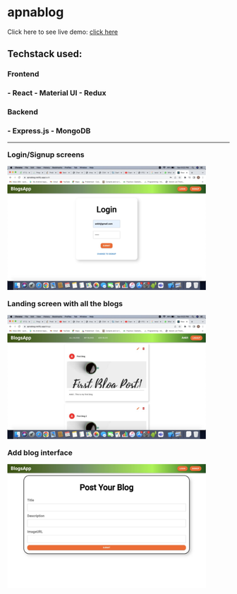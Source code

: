 # apnablog

Click here to see live demo: [click here](https://apnablogs.netlify.app/)

<h2>Techstack used:</h2>
<h3>Frontend<h3>
- React
- Material UI
- Redux
<h3>Backend<h3>
- Express.js
- MongoDB

<hr>
<p><b>Login/Signup screens</b></p>
<img src="/images/img1.jpeg" alt="login-signup screens" style="width:450px"/>
<br>
<p><b>Landing screen with all the blogs</b></p>
<img src="/images/img2.jpeg" alt="landing-page screen" style="width:450px"/>
<br>
<p><b>Add blog interface</b></p>
<img src="/images/img3.jpeg" alt="add-blog screen" style="width:450px"/>

